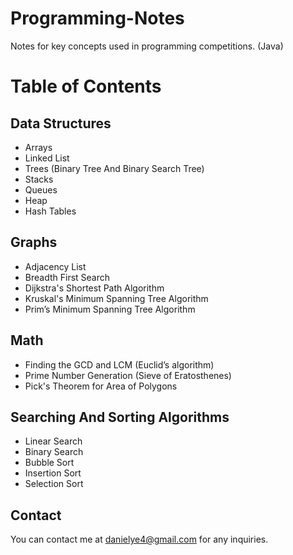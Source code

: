 # Programming-Notes
Notes for key concepts used in programming competitions. (Java)
# Table of Contents

## Data Structures
* Arrays
* Linked List
* Trees (Binary Tree And Binary Search Tree)
* Stacks
* Queues
* Heap
* Hash Tables

## Graphs
* Adjacency List
* Breadth First Search
* Dijkstra's Shortest Path Algorithm
* Kruskal's Minimum Spanning Tree Algorithm
* Prim’s Minimum Spanning Tree Algorithm

## Math
* Finding the GCD and LCM (Euclid’s algorithm)
* Prime Number Generation (Sieve of Eratosthenes)
* Pick's Theorem for Area of Polygons

## Searching And Sorting Algorithms
* Linear Search
* Binary Search
* Bubble Sort
* Insertion Sort
* Selection Sort

## Contact
You can contact me at danielye4@gmail.com for any inquiries.


